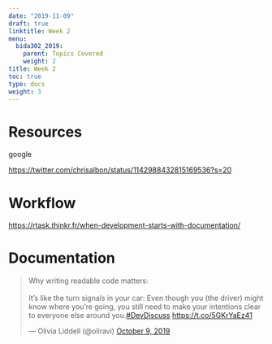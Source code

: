 ```yaml
---
date: "2019-11-09"
draft: true
linktitle: Week 2
menu:
  bida302_2019:
    parent: Topics Covered
    weight: 2
title: Week 2
toc: true
type: docs
weight: 3
---
```



# Resources

google

https://twitter.com/chrisalbon/status/1142988432815169536?s=20


# Workflow

https://rtask.thinkr.fr/when-development-starts-with-documentation/


# Documentation

<blockquote class="twitter-tweet"><p lang="en" dir="ltr">Why writing readable code matters:<br><br>It’s like the turn signals in your car: Even though you (the driver) might know where you’re going, you still need to make your intentions clear to everyone else around you.<a href="https://twitter.com/hashtag/DevDiscuss?src=hash&amp;ref_src=twsrc%5Etfw">#DevDiscuss</a> <a href="https://t.co/5GKrYaEz41">https://t.co/5GKrYaEz41</a></p>&mdash; Olivia Liddell (@oliravi) <a href="https://twitter.com/oliravi/status/1181741102447116288?ref_src=twsrc%5Etfw">October 9, 2019</a></blockquote> <script async src="https://platform.twitter.com/widgets.js" charset="utf-8"></script> 

